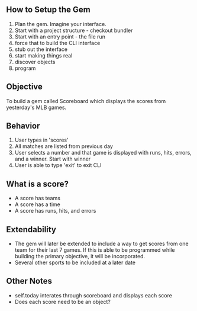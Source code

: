 ## How to Setup the Gem ##

1. Plan the gem. Imagine your interface.
2. Start with a project structure - checkout bundler
3. Start with an entry point - the file run
4. force that to build the CLI interface
5. stub out the interface
6. start making things real
7. discover objects
8. program

## Objective ##
To build a gem called Scoreboard which displays the scores from yesterday's MLB games.

## Behavior ##
1. User types in 'scores'
2. All matches are listed from previous day
3. User selects a number and that game is displayed with runs, hits, errors, and a winner. Start with winner
3. User is able to type 'exit' to exit CLI

## What is a score? ##
* A score has teams
* A score has a time
* A score has runs, hits, and errors

## Extendability ##
* The gem will later be extended to include a way to get scores from one team for their last 7 games. If this is able to be programmed while building the primary objective, it will be incorporated.
* Several other sports to be included at a later date

## Other Notes ##
* self.today interates through scoreboard and displays each score
* Does each score need to be an object?